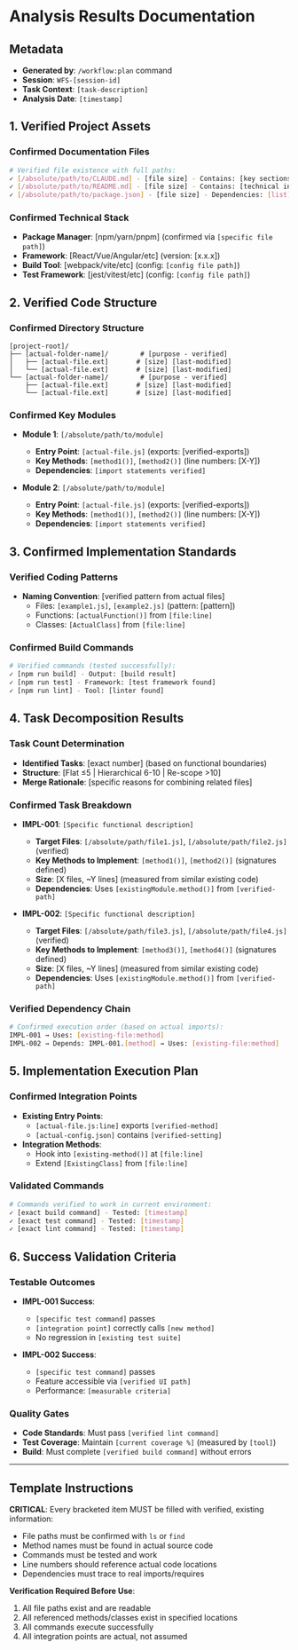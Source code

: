 # Analysis Results Documentation

## Metadata
- **Generated by**: `/workflow:plan` command
- **Session**: `WFS-[session-id]`
- **Task Context**: `[task-description]`
- **Analysis Date**: `[timestamp]`

## 1. Verified Project Assets

### Confirmed Documentation Files
```bash
# Verified file existence with full paths:
✓ [/absolute/path/to/CLAUDE.md] - [file size] - Contains: [key sections found]
✓ [/absolute/path/to/README.md] - [file size] - Contains: [technical info]
✓ [/absolute/path/to/package.json] - [file size] - Dependencies: [list]
```

### Confirmed Technical Stack
- **Package Manager**: [npm/yarn/pnpm] (confirmed via `[specific file path]`)
- **Framework**: [React/Vue/Angular/etc] (version: [x.x.x])
- **Build Tool**: [webpack/vite/etc] (config: `[config file path]`)
- **Test Framework**: [jest/vitest/etc] (config: `[config file path]`)

## 2. Verified Code Structure

### Confirmed Directory Structure
```
[project-root]/
├── [actual-folder-name]/        # [purpose - verified]
│   ├── [actual-file.ext]       # [size] [last-modified]
│   └── [actual-file.ext]       # [size] [last-modified]
└── [actual-folder-name]/        # [purpose - verified]
    ├── [actual-file.ext]       # [size] [last-modified]
    └── [actual-file.ext]       # [size] [last-modified]
```

### Confirmed Key Modules
- **Module 1**: `[/absolute/path/to/module]`
  - **Entry Point**: `[actual-file.js]` (exports: [verified-exports])
  - **Key Methods**: `[method1()]`, `[method2()]` (line numbers: [X-Y])
  - **Dependencies**: `[import statements verified]`

- **Module 2**: `[/absolute/path/to/module]`
  - **Entry Point**: `[actual-file.js]` (exports: [verified-exports])
  - **Key Methods**: `[method1()]`, `[method2()]` (line numbers: [X-Y])
  - **Dependencies**: `[import statements verified]`

## 3. Confirmed Implementation Standards

### Verified Coding Patterns
- **Naming Convention**: [verified pattern from actual files]
  - Files: `[example1.js]`, `[example2.js]` (pattern: [pattern])
  - Functions: `[actualFunction()]` from `[file:line]`
  - Classes: `[ActualClass]` from `[file:line]`

### Confirmed Build Commands
```bash
# Verified commands (tested successfully):
✓ [npm run build] - Output: [build result]
✓ [npm run test] - Framework: [test framework found]
✓ [npm run lint] - Tool: [linter found]
```

## 4. Task Decomposition Results

### Task Count Determination
- **Identified Tasks**: [exact number] (based on functional boundaries)
- **Structure**: [Flat ≤5 | Hierarchical 6-10 | Re-scope >10]
- **Merge Rationale**: [specific reasons for combining related files]

### Confirmed Task Breakdown
- **IMPL-001**: `[Specific functional description]`
  - **Target Files**: `[/absolute/path/file1.js]`, `[/absolute/path/file2.js]` (verified)
  - **Key Methods to Implement**: `[method1()]`, `[method2()]` (signatures defined)
  - **Size**: [X files, ~Y lines] (measured from similar existing code)
  - **Dependencies**: Uses `[existingModule.method()]` from `[verified-path]`

- **IMPL-002**: `[Specific functional description]`
  - **Target Files**: `[/absolute/path/file3.js]`, `[/absolute/path/file4.js]` (verified)
  - **Key Methods to Implement**: `[method3()]`, `[method4()]` (signatures defined)
  - **Size**: [X files, ~Y lines] (measured from similar existing code)
  - **Dependencies**: Uses `[existingModule.method()]` from `[verified-path]`

### Verified Dependency Chain
```bash
# Confirmed execution order (based on actual imports):
IMPL-001 → Uses: [existing-file:method]
IMPL-002 → Depends: IMPL-001.[method] → Uses: [existing-file:method]
```

## 5. Implementation Execution Plan

### Confirmed Integration Points
- **Existing Entry Points**:
  - `[actual-file.js:line]` exports `[verified-method]`
  - `[actual-config.json]` contains `[verified-setting]`
- **Integration Methods**:
  - Hook into `[existing-method()]` at `[file:line]`
  - Extend `[ExistingClass]` from `[file:line]`

### Validated Commands
```bash
# Commands verified to work in current environment:
✓ [exact build command] - Tested: [timestamp]
✓ [exact test command] - Tested: [timestamp]
✓ [exact lint command] - Tested: [timestamp]
```

## 6. Success Validation Criteria

### Testable Outcomes
- **IMPL-001 Success**:
  - `[specific test command]` passes
  - `[integration point]` correctly calls `[new method]`
  - No regression in `[existing test suite]`

- **IMPL-002 Success**:
  - `[specific test command]` passes
  - Feature accessible via `[verified UI path]`
  - Performance: `[measurable criteria]`

### Quality Gates
- **Code Standards**: Must pass `[verified lint command]`
- **Test Coverage**: Maintain `[current coverage %]` (measured by `[tool]`)
- **Build**: Must complete `[verified build command]` without errors

---

## Template Instructions

**CRITICAL**: Every bracketed item MUST be filled with verified, existing information:
- File paths must be confirmed with `ls` or `find`
- Method names must be found in actual source code
- Commands must be tested and work
- Line numbers should reference actual code locations
- Dependencies must trace to real imports/requires

**Verification Required Before Use**:
1. All file paths exist and are readable
2. All referenced methods/classes exist in specified locations
3. All commands execute successfully
4. All integration points are actual, not assumed
